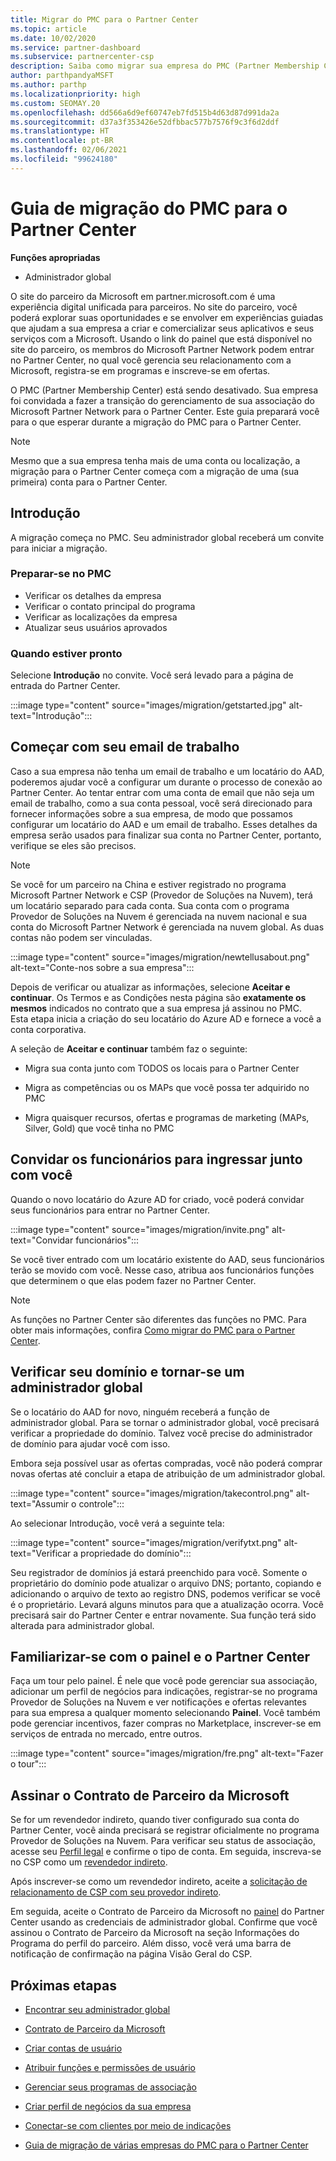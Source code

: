 ```yaml
---
title: Migrar do PMC para o Partner Center
ms.topic: article
ms.date: 10/02/2020
ms.service: partner-dashboard
ms.subservice: partnercenter-csp
description: Saiba como migrar sua empresa do PMC (Partner Membership Center) para o Partner Center, incluindo as etapas que você deverá seguir.
author: parthpandyaMSFT
ms.author: parthp
ms.localizationpriority: high
ms.custom: SEOMAY.20
ms.openlocfilehash: dd566a6d9ef60747eb7fd515b4d63d87d991da2a
ms.sourcegitcommit: d37a3f353426e52dfbbac577b7576f9c3f6d2ddf
ms.translationtype: HT
ms.contentlocale: pt-BR
ms.lasthandoff: 02/06/2021
ms.locfileid: "99624180"
---
```

# <a name="guide-to-migrating-from-pmc-to-partner-center"></a>Guia de migração do PMC para o Partner Center

**Funções apropriadas**

- Administrador global

O site do parceiro da Microsoft em partner.microsoft.com é uma experiência digital unificada para parceiros. No site do parceiro, você poderá explorar suas oportunidades e se envolver em experiências guiadas que ajudam a sua empresa a criar e comercializar seus aplicativos e seus serviços com a Microsoft. Usando o link do painel que está disponível no site do parceiro, os membros do Microsoft Partner Network podem entrar no Partner Center, no qual você gerencia seu relacionamento com a Microsoft, registra-se em programas e inscreve-se em ofertas.

O PMC (Partner Membership Center) está sendo desativado. Sua empresa foi convidada a fazer a transição do gerenciamento de sua associação do Microsoft Partner Network para o Partner Center. Este guia preparará você para o que esperar durante a migração do PMC para o Partner Center.

>[!NOTE]
>Mesmo que a sua empresa tenha mais de uma conta ou localização, a migração para o Partner Center começa com a migração de uma (sua primeira) conta para o Partner Center.

## <a name="get-started"></a>Introdução

A migração começa no PMC. Seu administrador global receberá um convite para iniciar a migração.

### <a name="prepare-in-pmc"></a>Preparar-se no PMC

- Verificar os detalhes da empresa
- Verificar o contato principal do programa
- Verificar as localizações da empresa
- Atualizar seus usuários aprovados

### <a name="when-youre-ready"></a>Quando estiver pronto

Selecione **Introdução** no convite. Você será levado para a página de entrada do Partner Center.

:::image type="content" source="images/migration/getstarted.jpg" alt-text="Introdução":::

## <a name="start-with-your-work-email"></a>Começar com seu email de trabalho

Caso a sua empresa não tenha um email de trabalho e um locatário do AAD, poderemos ajudar você a configurar um durante o processo de conexão ao Partner Center. Ao tentar entrar com uma conta de email que não seja um email de trabalho, como a sua conta pessoal, você será direcionado para fornecer informações sobre a sua empresa, de modo que possamos configurar um locatário do AAD e um email de trabalho. Esses detalhes da empresa serão usados para finalizar sua conta no Partner Center, portanto, verifique se eles são precisos.

>[!NOTE]
>Se você for um parceiro na China e estiver registrado no programa Microsoft Partner Network e CSP (Provedor de Soluções na Nuvem), terá um locatário separado para cada conta. Sua conta com o programa Provedor de Soluções na Nuvem é gerenciada na nuvem nacional e sua conta do Microsoft Partner Network é gerenciada na nuvem global. As duas contas não podem ser vinculadas.

:::image type="content" source="images/migration/newtellusabout.png" alt-text="Conte-nos sobre a sua empresa":::

Depois de verificar ou atualizar as informações, selecione **Aceitar e continuar**.
Os Termos e as Condições nesta página são **exatamente os mesmos** indicados no contrato que a sua empresa já assinou no PMC.  
Esta etapa inicia a criação do seu locatário do Azure AD e fornece a você a conta corporativa.

A seleção de **Aceitar e continuar** também faz o seguinte:

- Migra sua conta junto com TODOS os locais para o Partner Center

- Migra as competências ou os MAPs que você possa ter adquirido no PMC

- Migra quaisquer recursos, ofertas e programas de marketing (MAPs, Silver, Gold) que você tinha no PMC

## <a name="invite-employees-to-join-you"></a>Convidar os funcionários para ingressar junto com você

Quando o novo locatário do Azure AD for criado, você poderá convidar seus funcionários para entrar no Partner Center.

:::image type="content" source="images/migration/invite.png" alt-text="Convidar funcionários":::

Se você tiver entrado com um locatário existente do AAD, seus funcionários terão se movido com você. Nesse caso, atribua aos funcionários funções que determinem o que elas podem fazer no Partner Center. 

>[!NOTE] 
>As funções no Partner Center são diferentes das funções no PMC. Para obter mais informações, confira [Como migrar do PMC para o Partner Center](move-pmc-pc-map.md).

## <a name="verify-your-domain-and-become-a-global-admin"></a>Verificar seu domínio e tornar-se um administrador global  

Se o locatário do AAD for novo, ninguém receberá a função de administrador global. Para se tornar o administrador global, você precisará verificar a propriedade do domínio. Talvez você precise do administrador de domínio para ajudar você com isso.

Embora seja possível usar as ofertas compradas, você não poderá comprar novas ofertas até concluir a etapa de atribuição de um administrador global.

:::image type="content" source="images/migration/takecontrol.png" alt-text="Assumir o controle":::

Ao selecionar Introdução, você verá a seguinte tela:

:::image type="content" source="images/migration/verifytxt.png" alt-text="Verificar a propriedade do domínio":::

Seu registrador de domínios já estará preenchido para você. Somente o proprietário do domínio pode atualizar o arquivo DNS; portanto, copiando e adicionando o arquivo de texto ao registro DNS, podemos verificar se você é o proprietário. Levará alguns minutos para que a atualização ocorra. Você precisará sair do Partner Center e entrar novamente. Sua função terá sido alterada para administrador global.

## <a name="get-acquainted-with-your-dashboard-and-partner-center"></a>Familiarizar-se com o painel e o Partner Center

Faça um tour pelo painel. É nele que você pode gerenciar sua associação, adicionar um perfil de negócios para indicações, registrar-se no programa Provedor de Soluções na Nuvem e ver notificações e ofertas relevantes para sua empresa a qualquer momento selecionando **Painel**. Você também pode gerenciar incentivos, fazer compras no Marketplace, inscrever-se em serviços de entrada no mercado, entre outros.  

:::image type="content" source="images/migration/fre.png" alt-text="Fazer o tour":::

## <a name="sign-the-microsoft-partner-agreement"></a>Assinar o Contrato de Parceiro da Microsoft

Se for um revendedor indireto, quando tiver configurado sua conta do Partner Center, você ainda precisará se registrar oficialmente no programa Provedor de Soluções na Nuvem. Para verificar seu status de associação, acesse seu [Perfil legal](https://partner.microsoft.com/pcv/accountsettings/partnerprofile) e confirme o tipo de conta. Em seguida, inscreva-se no CSP como um [revendedor indireto](enrolling-in-the-csp-program.md).

 Após inscrever-se como um revendedor indireto, aceite a [solicitação de relacionamento de CSP com seu provedor indireto](indirect-reseller-tasks-in-partner-center.md).

Em seguida, aceite o Contrato de Parceiro da Microsoft no [painel](https://partner.microsoft.com/pvc/dashboard) do Partner Center usando as credenciais de administrador global. Confirme que você assinou o Contrato de Parceiro da Microsoft na seção Informações do Programa do perfil do parceiro. Além disso, você verá uma barra de notificação de confirmação na página Visão Geral do CSP. 

## <a name="next-steps"></a>Próximas etapas

- [Encontrar seu administrador global](become-global-admin.md)

- [Contrato de Parceiro da Microsoft](microsoft-partner-agreement.md)

- [Criar contas de usuário](create-user-accounts-and-set-permissions.md)

- [Atribuir funções e permissões de usuário](permissions-overview.md)

- [Gerenciar seus programas de associação](renew-mpn-offers.md)

- [Criar perfil de negócios da sua empresa](create-a-marketing-profile.md)

- [Conectar-se com clientes por meio de indicações](manage-leads.md)

- [Guia de migração de várias empresas do PMC para o Partner Center](move-multiple-companies.md)

